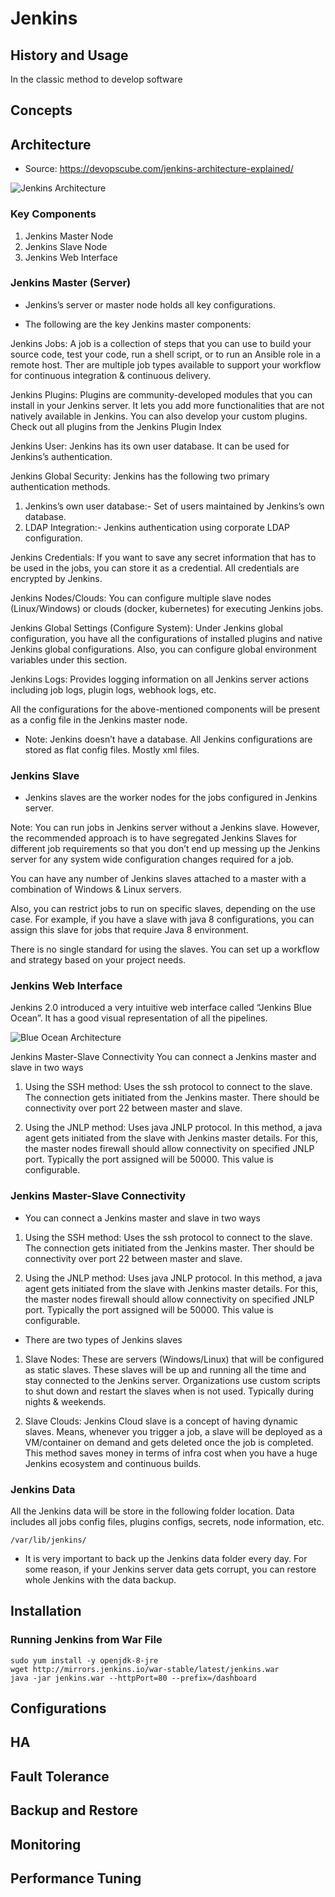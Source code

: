 
# Jenkins

## History and Usage
<p>In the classic method to develop software </p>

## Concepts

## Architecture

* Source: https://devopscube.com/jenkins-architecture-explained/

![Jenkins Architecture](https://devopscube.com/wp-content/uploads/2020/03/jenkins-architecture-1024x657.png)

### Key Components
1. Jenkins Master Node
2. Jenkins Slave Node
3. Jenkins Web Interface

### Jenkins Master (Server)

* Jenkins’s server or master node holds all key configurations.

* The following are the key Jenkins master components:

<p> Jenkins Jobs: A job is a collection of steps that you can use to build your source code, test your code, run a shell script, or to run an Ansible role in a remote host. Ther are multiple job types available to support your workflow for continuous integration & continuous delivery. </p>

<p>Jenkins Plugins: Plugins are community-developed modules that you can install in your Jenkins server. It lets you add more functionalities that are not natively available in Jenkins. You can also develop your custom plugins. Check out all plugins from the Jenkins Plugin Index </p>

<p>Jenkins User: Jenkins has its own user database. It can be used for Jenkins’s authentication.</p>

<p>Jenkins Global Security: Jenkins has the following two primary authentication methods.</p>

1. Jenkins’s own user database:- Set of users maintained by Jenkins’s own database.
2. LDAP Integration:- Jenkins authentication using corporate LDAP configuration. 

<p>Jenkins Credentials: If you want to save any secret information that has to be used in the jobs, you can store it as a credential. All credentials are encrypted by Jenkins.</p>

<p>Jenkins Nodes/Clouds: You can configure multiple slave nodes (Linux/Windows) or clouds (docker, kubernetes) for executing Jenkins jobs.</p>

<p>Jenkins Global Settings (Configure System): Under Jenkins global configuration, you have all the configurations of installed plugins and native Jenkins global configurations. Also, you can configure global environment variables under this section.</p>

<p>Jenkins Logs: Provides logging information on all Jenkins server actions including job logs, plugin logs, webhook logs, etc.</p>

<p>All the configurations for the above-mentioned components will be present as a config file in the Jenkins master node.</p>

* Note: Jenkins doesn’t have a database. All Jenkins configurations are stored as flat config files. Mostly xml files.

### Jenkins Slave

* Jenkins slaves are the worker nodes for the jobs configured in Jenkins server.

<p>Note: You can run jobs in Jenkins server without a Jenkins slave. However, the recommended approach is to have segregated Jenkins Slaves for different job requirements so that you don’t end up messing up the Jenkins server for any system wide configuration changes required for a job.</p>

<p>You can have any number of Jenkins slaves attached to a master with a combination of Windows & Linux servers.</p>

<p>Also, you can restrict jobs to run on specific slaves, depending on the use case. For example, if you have a slave with java 8 configurations, you can assign this slave for jobs that require Java 8 environment.</p>

<p>There is no single standard for using the slaves. You can set up a workflow and strategy based on your project needs.</p>

### Jenkins Web Interface

<p>Jenkins 2.0 introduced a very intuitive web interface called “Jenkins Blue Ocean”. It has a good visual representation of all the pipelines.</p>

![Blue Ocean Architecture](https://devopscube.com/wp-content/uploads/2020/03/jenkins-blue-ocean.png)

Jenkins Master-Slave Connectivity
You can connect a Jenkins master and slave in two ways

1. Using the SSH method: Uses the ssh protocol to connect to the slave. The connection gets initiated from the Jenkins master. There should be connectivity over port 22 between master and slave.

2. Using the JNLP method: Uses java JNLP protocol. In this method, a java agent gets initiated from the slave with Jenkins master details. For this, the master nodes firewall should allow connectivity on specified JNLP port. Typically the port assigned will be 50000. This value is configurable.

### Jenkins Master-Slave Connectivity
* You can connect a Jenkins master and slave in two ways

1. Using the SSH method: Uses the ssh protocol to connect to the slave. The connection gets initiated from the Jenkins master. Ther should be connectivity over port 22 between master and slave.

2. Using the JNLP method: Uses java JNLP protocol. In this method, a java agent gets initiated from the slave with Jenkins master details. For this, the master nodes firewall should allow connectivity on specified JNLP port. Typically the port assigned will be 50000. This value is configurable.

* There are two types of Jenkins slaves

1. Slave Nodes: These are servers (Windows/Linux) that will be configured as static slaves. These slaves will be up and running all the time and stay connected to the Jenkins server. Organizations use custom scripts to shut down and restart the slaves when is not used. Typically during nights & weekends.

2. Slave Clouds: Jenkins Cloud slave is a concept of having dynamic slaves. Means, whenever you trigger a job, a slave will be deployed as a VM/container on demand and gets deleted once the job is completed. This method saves money in terms of infra cost when you have a huge Jenkins ecosystem and continuous builds.

### Jenkins Data
<p> All the Jenkins data will be store in the following folder location. Data includes all jobs config files, plugins configs, secrets, node information, etc. </p>

    /var/lib/jenkins/

* It is very important to back up the Jenkins data folder every day. For some reason, if your Jenkins server data gets corrupt, you can restore whole Jenkins with the data backup.




## Installation

### Running Jenkins from War File

    sudo yum install -y openjdk-8-jre
    wget http://mirrors.jenkins.io/war-stable/latest/jenkins.war
    java -jar jenkins.war --httpPort=80 --prefix=/dashboard

### 




## Configurations

## HA

## Fault Tolerance

## Backup and Restore

## Monitoring

## Performance Tuning
